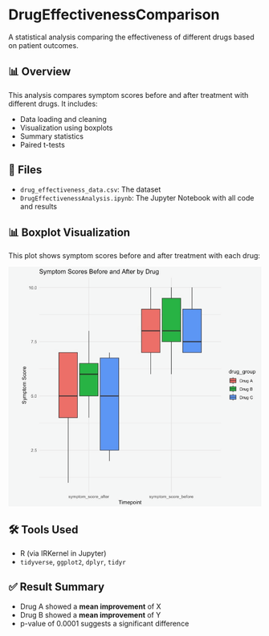 # DrugEffectivenessComparison

A statistical analysis comparing the effectiveness of different drugs based on patient outcomes.

## 📊 Overview

This analysis compares symptom scores before and after treatment with different drugs. It includes:

- Data loading and cleaning
- Visualization using boxplots
- Summary statistics
- Paired t-tests

## 📁 Files

- `drug_effectiveness_data.csv`: The dataset
- `DrugEffectivenessAnalysis.ipynb`: The Jupyter Notebook with all code and results

## 📊 Boxplot Visualization

This plot shows symptom scores before and after treatment with each drug:

![Boxplot of Symptom Scores](SymptomScoreBoxplot.png)

## 🛠️ Tools Used

- R (via IRKernel in Jupyter)
- `tidyverse`, `ggplot2`, `dplyr`, `tidyr`

## ✅ Result Summary

- Drug A showed a **mean improvement** of X
- Drug B showed a **mean improvement** of Y
- p-value of 0.0001 suggests a significant difference

